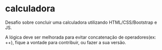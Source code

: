 # calculadora 

Desafio sobre concluir uma calculadora utilizando HTML/CSS/Bootstrap e JS.

A lógica deve ser melhorada para evitar concatenação de operadores(ex: ++), fique a vontade para contribuir, ou fazer a sua versão.
